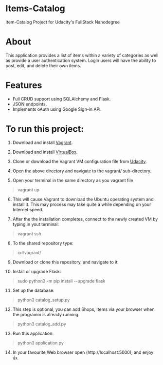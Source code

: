 # Items-Catalog
Item-Catalog Project for Udacity's FullStack Nanodegree

# About
This application provides a list of items within a variety of categories as well as provide a user authentication system. Login users will have the ability to post, edit, and delete their own items.

# Features
- Full CRUD support using SQLAlchemy and Flask.
- JSON endpoints.
- Implements oAuth using Google Sign-in API.

# To run this project:

1. Download and install [Vagrant](https://www.vagrantup.com/downloads.html).

2. Download and install [VirtualBox](https://www.virtualbox.org/wiki/Downloads).

3. Clone or download the Vagrant VM configuration file from [Udacity](https://github.com/udacity/fullstack-nanodegree-vm).

4. Open the above directory and navigate to the vagrant/ sub-directory.

5. Open your terminal in the same directory as you vagrant file

>vagrant up

6. This will cause Vagrant to download the Ubuntu operating system and install it. This may process may take quite a while depending on your Internet speed.

7. After the the installation completes, connect to the newly created VM by typing in yout terminal:

>vagrant ssh

8. To the shared repository type:

>cd/vagrant/

9. Download or clone this repository, and navigate to it.

10. Install or upgrade Flask:

>sudo python3 -m pip install --upgrade flask

11. Set up the database:

>python3 catalog_setup.py

12. This step is optional, you can add Shops, Items via your browser when the programm is already running.

>python3 catalog_add.py

13. Run this application:

>python3 application.py

14. In your favourite Web browser open (http://localhost:5000), and enjoy :+1:.
